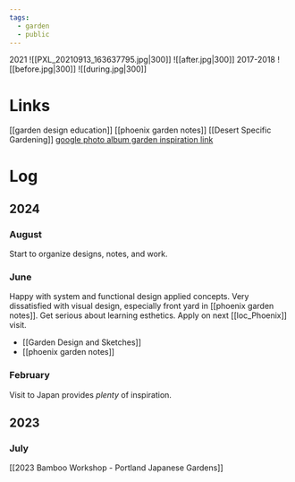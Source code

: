 ```yaml
---
tags:
  - garden
  - public
---
```

2021
![[PXL_20210913_163637795.jpg|300]] ![[after.jpg|300]] 
2017-2018
  ![[before.jpg|300]] ![[during.jpg|300]]
# Links
[[garden design education]]
[[phoenix garden notes]]
[[Desert Specific Gardening]]
[google photo album garden inspiration link](https://photos.google.com/album/AF1QipNB_Gx8fcjH_DJDszX-XZEyYQE-7yDmw6YR3Cuy)

# Log
## 2024
### August
Start to organize designs, notes, and work.
### June
Happy with system and functional design applied concepts. Very dissatisfied with visual design, especially front yard in [[phoenix garden notes]]. Get serious about learning esthetics. Apply on next [[loc_Phoenix]] visit.
- [[Garden Design and Sketches]]
- [[phoenix garden notes]]
### February
Visit to Japan provides *plenty* of inspiration.
## 2023
### July
[[2023 Bamboo Workshop - Portland Japanese Gardens]]
